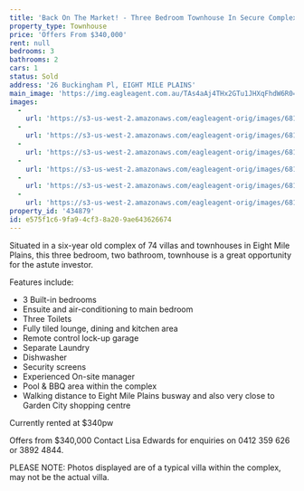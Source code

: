 ```yaml
---
title: 'Back On The Market! - Three Bedroom Townhouse In Secure Complex'
property_type: Townhouse
price: 'Offers From $340,000'
rent: null
bedrooms: 3
bathrooms: 2
cars: 1
status: Sold
address: '26 Buckingham Pl, EIGHT MILE PLAINS'
main_image: 'https://img.eagleagent.com.au/TAs4aAj4THx2GTu1JHXqFhdW6R0=/1280x854/smart/https://s3-us-west-2.amazonaws.com/eagleagent-orig/images/6818537/104649316-image-M.jpg'
images:
  -
    url: 'https://s3-us-west-2.amazonaws.com/eagleagent-orig/images/6818542/104649316-image-E.jpg'
  -
    url: 'https://s3-us-west-2.amazonaws.com/eagleagent-orig/images/6818541/104649316-image-D.jpg'
  -
    url: 'https://s3-us-west-2.amazonaws.com/eagleagent-orig/images/6818540/104649316-image-C.jpg'
  -
    url: 'https://s3-us-west-2.amazonaws.com/eagleagent-orig/images/6818539/104649316-image-B.jpg'
  -
    url: 'https://s3-us-west-2.amazonaws.com/eagleagent-orig/images/6818538/104649316-image-A.jpg'
  -
    url: 'https://s3-us-west-2.amazonaws.com/eagleagent-orig/images/6818537/104649316-image-M.jpg'
property_id: '434879'
id: e575f1c6-9fa9-4cf3-8a20-9ae643626674
---
```

Situated in a six-year old complex of 74 villas and townhouses in Eight Mile Plains, this three bedroom, two bathroom, townhouse is a great opportunity for the astute investor.

Features include:
- 3 Built-in bedrooms
- Ensuite and air-conditioning to main bedroom
- Three Toilets
- Fully tiled lounge, dining and kitchen area
- Remote control lock-up garage
- Separate Laundry
- Dishwasher
- Security screens
- Experienced On-site manager
- Pool & BBQ area within the complex
- Walking distance to Eight Mile Plains busway and also very close to Garden City shopping centre

Currently rented at $340pw

Offers from $340,000
Contact Lisa Edwards for enquiries on 0412 359 626 or 3892 4844.

PLEASE NOTE: Photos displayed are of a typical villa within the complex, may not be the actual villa.